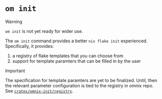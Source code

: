 # `om init`

> [!WARNING]
> `om init` is not yet ready for wider use.

The `om init` command provides a better `nix flake init` experienced. Specifically, it provides:

1. a registry of flake templates that you can choose from
2. support for template paramters that can be filled in by the user

> [!IMPORTANT]
> The specification for template paramters are yet to be finalized. Until, then the relevant parameter configuration is tied to the registry in omnix repo. See [`crates/omnix-init/registry`](https://github.com/juspay/omnix/tree/main/crates/omnix-init/registry).
